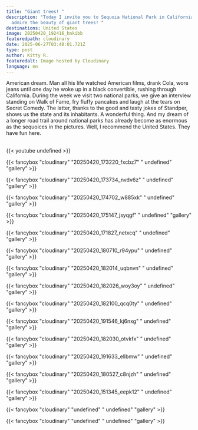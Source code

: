 ```yaml
---
title: "Giant trees! "
description: "Today I invite you to Sequoia National Park in California, to
  admire the beauty of giant trees! "
destinations: United States
image: 20250420_192416_hnkibb
featuredpath: cloudinary
date: 2025-06-27T03:40:01.721Z
type: post
author: Kitty R.
featuredalt: Image hosted by Cloudinary
language: en
---
```

<!--StartFragment-->

American dream. Man all his life watched American films, drank Cola, wore jeans until one day he woke up in a black convertible, rushing through California. During the week we visit two national parks, we give an interview standing on Walk of Fame, fry fluffy pancakes and laugh at the tears on Secret Comedy. The latter, thanks to the good and tasty jokes of Standper, shows us the state and its inhabitants. A wonderful thing. And my dream of a longer road trail around national parks has already become as enormous as the sequoices in the pictures. Well, I recommend the United States. They have fun here.

<!--EndFragment-->

<br>{{< youtube undefined >}}</br>

{{< fancybox "cloudinary" "20250420_173220_fxcbz7" " undefined" "gallery" >}}

{{< fancybox "cloudinary" "20250420_173734_nvdv6z" " undefined" "gallery" >}}

{{< fancybox "cloudinary" "20250420_174702_w885xk" " undefined" "gallery" >}}

{{< fancybox "cloudinary" "20250420_175147_jsyqgf" " undefined" "gallery" >}}

{{< fancybox "cloudinary" "20250420_171827_netxcq" " undefined" "gallery" >}}

{{< fancybox "cloudinary" "20250420_180710_r94ypu" " undefined" "gallery" >}}

{{< fancybox "cloudinary" "20250420_182014_uqbnvn" " undefined" "gallery" >}}

{{< fancybox "cloudinary" "20250420_182026_woy3oy" " undefined" "gallery" >}}

{{< fancybox "cloudinary" "20250420_182100_qcq0ty" " undefined" "gallery" >}}

{{< fancybox "cloudinary" "20250420_191546_kj6nxg" " undefined" "gallery" >}}

{{< fancybox "cloudinary" "20250420_182030_otvkfx" " undefined" "gallery" >}}

{{< fancybox "cloudinary" "20250420_191633_ellbmw" " undefined" "gallery" >}}

{{< fancybox "cloudinary" "20250420_180527_c8njzh" " undefined" "gallery" >}}

{{< fancybox "cloudinary" "20250420_151345_eepk12" " undefined" "gallery" >}}

{{< fancybox "cloudinary" "undefined" " undefined" "gallery" >}}

{{< fancybox "cloudinary" "undefined" " undefined" "gallery" >}}
